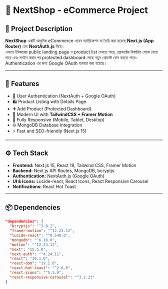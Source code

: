 # 🛒 NextShop - eCommerce Project

## 📌 Project Description
**NextShop** একটি আধুনিক eCommerce ওয়েব অ্যাপ্লিকেশন যা তৈরি করা হয়েছে **Next.js (App Router)** এবং **NextAuth.js** দিয়ে।  
এখানে ইউজাররা public landing page ও product list দেখতে পারে, প্রোডাক্টের বিস্তারিত পেজে যেতে পারে এবং লগইন করার পর protected dashboard থেকে নতুন প্রোডাক্ট যোগ করতে পারে।  
Authentication এর জন্য Google OAuth ব্যবহার করা হয়েছে।  

---

## 🚀 Features
- 🔐 User Authentication (NextAuth + Google OAuth)
- 🛍️ Product Listing with Details Page
- ➕ Add Product (Protected Dashboard)
- 🎨 Modern UI with **TailwindCSS + Framer Motion**
- 📱 Fully Responsive (Mobile, Tablet, Desktop)
- 🌐 MongoDB Database Integration
- ⚡ Fast and SEO-friendly (Next.js 15)

---

## ⚙️ Tech Stack
- **Frontend:** Next.js 15, React 19, Tailwind CSS, Framer Motion  
- **Backend:** Next.js API Routes, MongoDB, bcryptjs  
- **Authentication:** NextAuth.js (Google OAuth)  
- **UI & Icons:** Lucide-react, React Icons, React Responsive Carousel  
- **Notifications:** React Hot Toast  

---

## 📦 Dependencies
```json
"dependencies": {
  "bcryptjs": "^3.0.2",
  "framer-motion": "^12.23.12",
  "lucide-react": "^0.540.0",
  "mongodb": "^6.18.0",
  "motion": "^12.23.12",
  "next": "15.5.0",
  "next-auth": "^4.24.11",
  "react": "19.1.0",
  "react-dom": "19.1.0",
  "react-hot-toast": "^2.6.0",
  "react-icons": "^5.5.0",
  "react-responsive-carousel": "^3.2.23"
}
